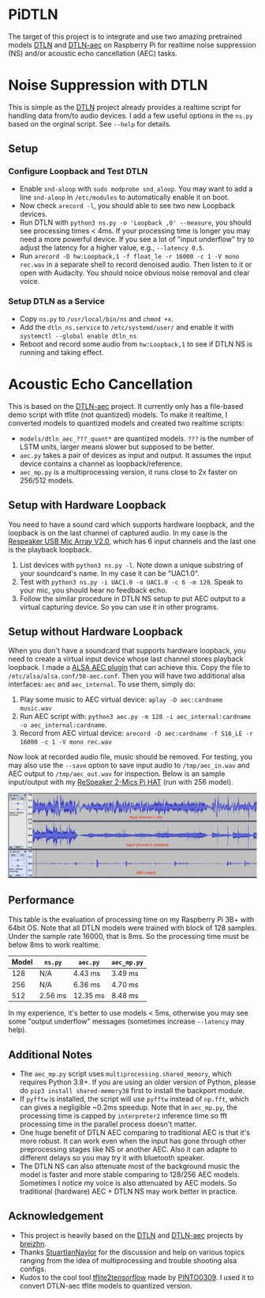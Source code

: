 # PiDTLN

The target of this project is to integrate and use two amazing pretrained models [DTLN](https://github.com/breizhn/DTLN) and [DTLN-aec](https://github.com/breizhn/DTLN-aec) on Raspberry Pi for realtime noise suppression (NS) and/or acoustic echo cancellation (AEC) tasks.


# Noise Suppression with DTLN

This is simple as the [DTLN](https://github.com/breizhn/DTLN) project already provides a realtime script for handling data from/to audio devices.
I add a few useful options in the `ns.py` based on the orginal script. See `--help` for details.

## Setup

### Configure Loopback and Test DTLN
  * Enable `snd-aloop` with `sudo modprobe snd_aloop`. You may want to add a line `snd-aloop` in `/etc/modules` to automatically enable it on boot.
  * Now check `arecord -l`, you should able to see two new Loopback devices.
  * Run DTLN with `python3 ns.py -o 'Loopback ,0' --measure`, you should see processing times < 4ms. If your processing time is longer you may need a more powerful device. If you see a lot of "input underflow" try to adjust the latency for a higher value, e.g., `--latency 0.5`.
  * Run `arecord -D hw:Loopback,1 -f float_le -r 16000 -c 1 -V mono rec.wav` in a separate shell to record denoised audio. Then listen to it or open with Audacity. You should noice obvious noise removal and clear voice.

### Setup DTLN as a Service
  * Copy `ns.py` to `/usr/local/bin/ns` and `chmod +x`.
  * Add the `dtln_ns.service` to `/etc/systemd/user/` and enable it with `systemctl --global enable dtln_ns`
  * Reboot and record some audio from `hw:Loopback,1` to see if DTLN NS is running and taking effect.


# Acoustic Echo Cancellation

This is based on the [DTLN-aec](https://github.com/breizhn/DTLN-aec) project. It currently only has a file-based demo script with tflite (not quantized) models. To make it realtime, I converted models to quantized models and created two realtime scripts:
* `models/dtln_aec_???_quant*` are quantized models. `???` is the number of LSTM units, larger means slower but supposed to be better.
* `aec.py` takes a pair of devices as input and output. It assumes the input device contains a channel as loopback/reference.
* `aec_mp.py` is a multiprocessing version, it runs close to 2x faster on 256/512 models.

## Setup with Hardware Loopback

You need to have a sound card which supports hardware loopback, and the loopback is on the last channel of captured audio. In my case is the [Respeaker USB Mic Array V2.0](https://wiki.seeedstudio.com/ReSpeaker_Mic_Array_v2.0/), which has 6 input channels and the last one is the playback loopback.

1. List devices with `python3 ns.py -l`. Note down a unique substring of your soundcard's name. In my case it can be "UAC1.0".
2. Test with `python3 ns.py -i UAC1.0 -o UAC1.0 -c 6 -m 128`. Speak to your mic, you should hear no feedback echo.
3. Follow the similar procedure in DTLN NS setup to put AEC output to a virtual capturing device. So you can use it in other programs.

## Setup without Hardware Loopback

When you don't have a soundcard that supports hardware loopback, you need to create a virtual input device whose last channel stores playback loopback. I made a [ALSA AEC plugin](configs/aec_asound.conf) that can achieve this. Copy the file to `/etc/alsa/alsa.conf/50-aec.conf`. Then you will have two additional alsa interfaces: `aec` and `aec_internal`. To use them, simply do:
1. Play some music to AEC virtual device: `aplay -D aec:cardname music.wav`
2. Run AEC script with: `python3 aec.py -m 128 -i aec_internal:cardname -o aec_internal:cardname`.
3. Record from AEC virtual device: `arecord -D aec:cardname -f S16_LE -r 16000 -c 1 -V mono rec.wav`

Now look at recorded audio file, music should be removed. 
For testing, you may also use the `--save` option to save input audio to `/tmp/aec_in.wav` and AEC output to `/tmp/aec_out.wav` for inspection. Below is an sample input/output with my [ReSpeaker 2-Mics Pi HAT](https://wiki.seeedstudio.com/ReSpeaker_2_Mics_Pi_HAT/) (run with 256 model).

![aec_2mic_hat](images/aec_2mic_hat.png)


## Performance

This table is the evaluation of processing time on my Raspberry Pi 3B+ with 64bit OS. Note that all DTLN models were trained with block of 128 samples. Under the sample rate 16000, that is 8ms. So the processing time must be below 8ms to work realtime.

| Model | `ns.py` | `aec.py` | `aec_mp.py` |
| ----- | ------- | -------- | ----------- |
| 128   | N/A     | 4.43 ms  | 3.49 ms     |
| 256   | N/A     | 6.36 ms  | 4.70 ms     |
| 512   | 2.56 ms | 12.35 ms | 8.48 ms     |

In my experience, it's better to use models < 5ms, otherwise you may see some "output underflow" messages (sometimes increase `--latency` may help).

## Additional Notes
* The `aec_mp.py` script uses `multiprocessing.shared_memory`, which requires Python 3.8+. If you are using an older version of Python, please do `pip3 install shared-memory38` first to install the backport module.
* If `pyfftw` is installed, the script will use `pyfftw` instead of `np.fft`, which can gives a negligible ~0.2ms speedup. Note that in `aec_mp.py`, the processing time is capped by `interpreter2` inference time so fft processing time in the parallel process doesn't matter.
* One huge benefit of DTLN AEC comparing to traditional AEC is that it's more robust. It can work even when the input has gone through other preprocessing stages like NS or another AEC. Also it can adapte to different delays so you may try it with bluetooth speaker.
* The DTLN NS can also attenuate most of the background music the model is faster and more stable comparing to 128/256 AEC models. Sometimes I notice my voice is also attenuated by AEC models. So traditional (hardware) AEC + DTLN NS may work better in practice.

## Acknowledgement
* This project is heavily based on the [DTLN](https://github.com/breizhn/DTLN) and [DTLN-aec](https://github.com/breizhn/DTLN-aec) projects by [breizhn](https://github.com/breizhn).
* Thanks [StuartIanNaylor](https://github.com/StuartIanNaylor) for the discussion and help on various topics ranging from the idea of multiprocessing and trouble shooting alsa configs.
* Kudos to the cool tool [tflite2tensorflow](https://github.com/PINTO0309/tflite2tensorflow/) made by [PINTO0309](https://github.com/PINTO0309). I used it to convert DTLN-aec tflite models to quantized version.
